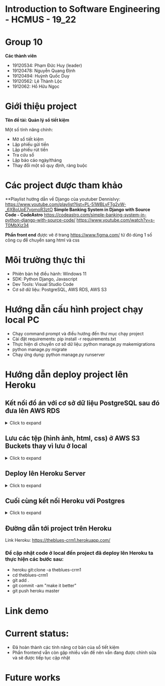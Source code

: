 # Introduction to Software Engineering - HCMUS - 19_22

# Group 10 
**Các thành viên**

- 19120534: Phạm Đức Huy (leader)
- 19120478: Nguyễn Quang Định 
- 19120494: Huỳnh Quốc Duy
- 19120562: Lê Thành Lộc
- 1912062: Hồ Hữu Ngọc

# Giới thiệu project
**Tên đề tài: Quản lý sổ tiết kiệm**

Một số tính năng chính:
- Mở sổ tiết kiệm
- Lập phiếu gửi tiền
- Lập phiếu rút tiền
- Tra cứu sổ
- Lập báo cáo ngày/tháng
- Thay đổi một số quy định, ràng buộc

# Các project được tham khảo

**Playlist hướng dẫn về Django của youtuber DennisIvy: https://www.youtube.com/playlist?list=PL-51WBLyFTg2vW-_6XBoUpE7vpmoR3ztO 
**Simple Banking System in Django with Source Code - CodeAstro**
https://codeastro.com/simple-banking-system-in-python-django-with-source-code/ 
https://www.youtube.com/watch?v=s-T0MbXjz34

**Phần front end** được vẽ ở trang https://www.figma.com/ từ đó dùng 1 số công cụ để chuyển sang html và css

# Môi trường thực thi
- Phiên bản hệ điều hành: Windows 11
- SDK: Python Django, Javascript
- Dev Tools: Visual Studio Code
- Cơ sở dữ liệu: PostgreSQL, AWS RDS, AWS S3
# Hướng dẫn cấu hình project chạy local PC
- Chạy command prompt và điều hướng đến thư mục chạy project
- Cài đặt requirements: pip install -r requirements.txt
- Thực hiện di chuyển cơ sở dữ liệu: python manage.py makemigrations
- python manage.py migrate
- Chạy ứng dụng: python manage.py runserver
# Hướng dẫn deploy project lên Heroku
## Kết nối đồ án với cơ sở dữ liệu PostgreSQL sau đó đưa lên AWS RDS

<details><summary>Click to expand</summary>
    
- Tải Postgres [(link)](https://www.postgresql.org/download/) và PgAdmin [(link)](https://www.pgadmin.org/download/pgadmin-4-windows/) (giao diện để thao tác trên Postgres) 
- Đăng nhập vào PgAdmin và tạo database
	- Tạo 1 Server Group mới (DEMO) rồi tạo 1 Server mới tại server group vừa tạo (DEMO_SERVER)
	- Tạo 1 database ở server vừa tạo
- Kết nối database với đồ án Django và chạy migrations
	- Cài đặt các package psycopg2 (cho phép Postgres giao tiếp với ứng dụng)
	- Ta sẽ tạo db trên AWS trước rồi mới kết nối với Django
- Tạo database trên AWS RDS
	- Tạo tài khoản AWS rồi tìm đến trang AWS RDS
	- [Đường dẫn đến AWS RDS)](https://us-west-2.console.aws.amazon.com/rds/home?region=us-west-2#)
	- Tạo database mới trên AWS RDS (các tham số khi tạo có thể xem thêm ở video tham khảo)
	- Sau khi tạo xong ta sẽ có được một **endpoint** ở mục Connectivity & Security
- Kết nối live AWS database trực tiếp với PgAdmin và Django
	- Tạo một database mới ở DEMO_SERVER (LIVE_DBS)
	- Ở mục Connection khi tạo, đặt Host name là endpoint của database vừa tạo trên AWS RDS
	- Sửa mục DATABASES ở file settings.py trong thư mục crm1
DATABASES = 
{'default': 
	{'ENGINE': 'django.db.backends.postgresql',
	'NAME': (tên database vừa tạo trên AWS),
	'USER': (tên user),
	'PASSWORD': (password),
	'HOST': (đường dẫn endpoint),
	'PORT':5432, #mặc định}
}
	- python manage.py migrate
<blockquote>
</details>

## Lưu các tệp (hình ảnh, html, css) ở AWS S3 Buckets thay vì lưu ở local
<details><summary>Click to expand</summary>

- Tạo bucket mới ở AWS S3 [link](https://s3.console.aws.amazon.com/s3/home?region=us-west-2)
- Cách config bucket mới có thể xem ở video sau: [File Storage with AWS S3 Buckets Upload](https://www.youtube.com/watch?v=inQyZ7zFMHM&list=PL-51WBLyFTg2vW-_6XBoUpE7vpmoR3ztO&index=22)
- Khi đã tạo thành công thì ta sẽ có được một Access key ID và Secret access key sau đó thêm các tham số vào file settings.py như trong video
- Cài đặt thư viện boto3 ( hỗ trợ người dùng Python liên kết ứng dụng với các dịch vụ của AWS
- Thêm 'storages' vào mục INSTALLED_APPS trong settings.py
- Upload các thư mục như images hay css trong /crm1/static vào S3 Bucket
- Lúc này khi muốn cập nhật các file ở local đến AWS thì ta chạy dòng lệnh python manage.py collectstatic 
- Lưu ý rằng khi kết nối từ local lên AWS thì các dữ liệu cũ sẽ đều bị reset nên ta sẽ phải chạy lệnh python manage.py createsuperuser để tạo superuser mới.
<blockquote>
</details>

## Deploy lên Heroku Server

<details><summary>Click to expand</summary>
 
- Đăng nhập vào Heroku và tạo 1 app mới
- Cài đặt và khởi động Heroku CLI [(link)](https://devcenter.heroku.com/articles/heroku-cli)
- *heroku login* để đăng nhập vào tài khoản heroku của bạn
-  Điều hướng về thư mục chứa ứng dụng sau đó chạy các lệnh sau trên CLI
	- git init
	- heroku git:remote -a (tên app vừa tạo) 
- Cài đặt thêm các package gunicorn và whitenoise
- Trên command prompt, điều hướng về thư mục chứa ứng dụng, sau đó chạy lệnh ''pip freeze > requirements.txt để tạo một tập tin chứa các package mà ứng dụng Django sử dụng
- Sửa các nội dung trong ứng dụng Django
	- Thêm file runtime.txt với nội dung là phiên bản Python đang sử dụng
	- Thêm tập tin Procfile với nội dung là 'web: gunicorn crm1.wsgi --log-file -'
	- Thêm domain của app vừa tạo vào ALLOWED_HOST trong settings.py đồng thời đặt biến DEBUG=False. (Lưu ý nếu gặp lỗi thì ta có thể thử nhiều domain của app như 'theblues-crm1.com', 'www.theblues-crm1.com', 'theblues-crm1.herokuapp.com' với tên ứng dụng là theblues-crm1) 
	- Package whitenoise mà ta cài đặt ở trên sẽ giúp Heroku liên kết với các static file của ứng dụng. Thêm dòng 'whitenoise.middleware.WhiteNoiseMiddleware,' vào danh sách MiddleWare trong settings.py
- Tiếp theo vào trang của ứng dụng vào tạo trong Heroku:
	- Cài đặt buildpack là Python
	- Ở phần deploy đặt Deployment method là Heroku Git
- Lúc này khi đã hoàn tất điều chỉnh các tham số, ta vào lại Heroku CLI:
	- git add . để thêm các thư mục và tập tin của ứng dụng Django vào git
	- git commit -am "first commit"
	- git push heroku master 
	- Lúc này ta đã push toàn bộ nội dung của ứng dụng lên Heroku, chạy câu lệnh *heroku run python manage.py migrate* để thực hiện kết nối 

<blockquote>
</details>

## Cuối cùng kết nối Heroku với Postgres 
<details><summary>Click to expand</summary>

- Vào mục Resources của Heroku, thêm Add-ons là Heroku Postgres
- Cài đặt thư viện dj-database-url 
	- Chạy lại lệnh git freeze > requirements.txt
	- Thêm dòng code sau vào settings.py:
	- import  dj_database_url 
	- df_from_env = dj_database_url.config(conn_max_age=60)
	- DATABASES['default'].update(df_from_env)
- Trong mục Settings của Heroku, thêm nội dung sau vào Config Vars:
	- postgres://USERNAME:PASSWORD@database url endpoint:PORT/DB NAME
		- USERNAME và PASSWORD là tên đăng nhập vào database trong PostgreSQL
		- databse url endpoint là đường dẫn endpoint đến database trong AWS RDS
		- Port thường là 5432
		- DB Name là tên của database
	- Lưu ý, để liên kết với database trong AWS thì ta cần điều chỉnh mục Inbound Rules của database (xem [video](https://www.youtube.com/watch?v=TFFtDLZnbSs&list=PL-51WBLyFTg2vW-_6XBoUpE7vpmoR3ztO&index=25) từ phút 9:40)
<blockquote>
</details>

## Đường dẫn tới project trên Heroku
Link Heroku: https://theblues-crm1.herokuapp.com/ 
### Để cập nhật code ở local đến project đã deploy lên Heroku ta thực hiện các bước sau:
- heroku git:clone -a theblues-crm1
- cd theblues-crm1
- git add .
- git commit -am "make it better"
- git push heroku master
# Link demo
# Current status:
- Đã hoàn thành các tính năng cơ bản của sổ tiết kiệm
- Phần frontend vẫn còn gặp nhiều vấn đề nên vẫn đang được chỉnh sửa và sẽ được tiếp tục cập nhật
# Future works
